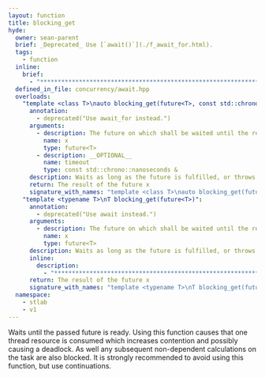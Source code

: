 ```yaml
---
layout: function
title: blocking_get
hyde:
  owner: sean-parent
  brief: _Deprecated_ Use [`await()`](./f_await_for.html).
  tags:
    - function
  inline:
    brief:
      - "***********************************************************************************************"
  defined_in_file: concurrency/await.hpp
  overloads:
    "template <class T>\nauto blocking_get(future<T>, const std::chrono::nanoseconds &) -> decltype(x.get_try())":
      annotation:
        - deprecated("Use await_for instead.")
      arguments:
        - description: The future on which shall be waited until the result is ready
          name: x
          type: future<T>
        - description: __OPTIONAL__
          name: timeout
          type: const std::chrono::nanoseconds &
      description: Waits as long as the future is fulfilled, or throws the occurred exception
      return: The result of the future x
      signature_with_names: "template <class T>\nauto blocking_get(future<T> x, const std::chrono::nanoseconds & timeout) -> decltype(x.get_try())"
    "template <typename T>\nT blocking_get(future<T>)":
      annotation:
        - deprecated("Use await instead.")
      arguments:
        - description: The future on which shall be waited until the result is ready
          name: x
          type: future<T>
      description: Waits as long as the future is fulfilled, or throws the occurred exception
      inline:
        description:
          - "***********************************************************************************************"
      return: The result of the future x
      signature_with_names: "template <typename T>\nT blocking_get(future<T> x)"
  namespace:
    - stlab
    - v1
---
```


Waits until the passed future is ready. Using this function causes that one thread resource is consumed which increases contention and possibly causing a deadlock. As well any subsequent non-dependent calculations on the task are also blocked. It is strongly recommended to avoid using this function, but use continuations.
